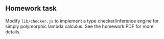 ## Homework task

Modify `lib/checker.js` to implement a type checker/inference engine
for simply polymorphic lambda calculus.  See the homework PDF for
more details.
